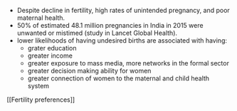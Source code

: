 - Despite decline in fertility, high rates of unintended pregnancy, and poor maternal health.
- 50% of estimated 48.1 million pregnancies in India in 2015 were unwanted or mistimed (study in Lancet Global Health).
- lower likelihoods of having undesired births are associated with having:
	- grater education
	- greater income
	- greater exposure to mass media, more networks in the formal sector
	- greater decision making ability for women
	- greater connection of women to the maternal and child health system

[[Fertility preferences]] 